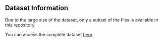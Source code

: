 ## Dataset Information

Due to the large size of the dataset, only a subset of the files is available in this repository.

You can access the complete dataset [here](https://drive.google.com/drive/folders/1O9-YnW0_0Wkrik65152aWWnxl0_86l2q?usp=share_link).
